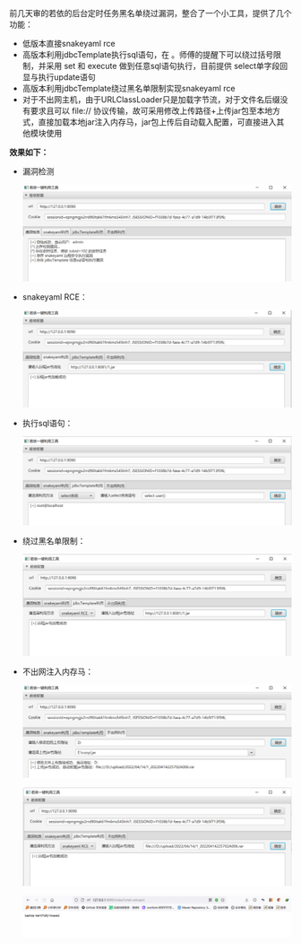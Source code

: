 前几天审的若依的后台定时任务黑名单绕过漏洞，整合了一个小工具，提供了几个功能：

- 低版本直接snakeyaml rce
- 高版本利用jdbcTemplate执行sql语句，在 。师傅的提醒下可以绕过括号限制，并采用 set 和 execute 做到任意sql语句执行，目前提供 select单字段回显与执行update语句
- 高版本利用jdbcTemplate绕过黑名单限制实现snakeyaml rce
- 对于不出网主机，由于URLClassLoader只是加载字节流，对于文件名后缀没有要求且可以 file:// 协议传输，故可采用修改上传路径+上传jar包至本地方式，直接加载本地jar注入内存马，jar包上传后自动载入配置，可直接进入其他模块使用

**效果如下：**

- 漏洞检测

  ![image-20220414232621492](images/image-20220414232621492.png)

* snakeyaml RCE：

  ![image-20220414232656226](images/image-20220414232656226.png)

- 执行sql语句：

  ![image-20220414232706070](images/image-20220414232706070.png)

- 绕过黑名单限制：

  ![image-20220414232716773](images/image-20220414232716773.png)

- 不出网注入内存马：

  ![image-20220414232727932](images/image-20220414232727932.png)

  ![image-20220414232737157](images/image-20220414232737157.png)

  ![image-20220414232743645](images/image-20220414232743645.png)
